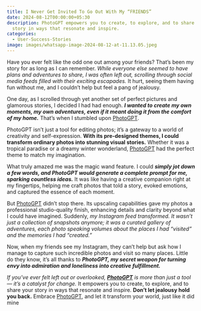 ```yaml
---
title: I Never Get Invited To Go Out With My “FRIENDS”
date: 2024-08-12T00:00:00+05:30
description: PhotoGPT empowers you to create, to explore, and to share your
  story in ways that resonate and inspire.
categories:
  - User-Success-Stories
image: images/whatsapp-image-2024-08-12-at-11.13.05.jpeg
---
```

Have you ever felt like the odd one out among your friends? That’s been my story for as long as I can remember. _While everyone else seemed to have plans and adventures to share, I was often left out, scrolling through social media feeds filled with their exciting escapades._ It hurt, seeing them having fun without me, and I couldn’t help but feel a pang of jealousy.

One day, as I scrolled through yet another set of perfect pictures and glamorous stories, I decided I had had enough. _**I wanted to create my own moments, my own adventures, even if it meant doing it from the comfort of my home.**_ That’s when I stumbled upon [PhotoGPT](https://www.photogptai.com).

PhotoGPT isn’t just a tool for editing photos; it’s a gateway to a world of creativity and self-expression. **With its pre-designed themes, I could transform ordinary photos into stunning visual stories.** Whether it was a tropical paradise or a dreamy winter wonderland, [PhotoGPT](https://www.photogptai.com) had the perfect theme to match my imagination.

What truly amazed me was the magic wand feature. I could _**simply jot down a few words, and PhotoGPT would generate a complete prompt for me, sparking countless ideas.**_ It was like having a creative companion right at my fingertips, helping me craft photos that told a story, evoked emotions, and captured the essence of each moment.


But [PhotoGPT](https://www.photogptai.com) didn’t stop there. Its upscaling capabilities gave my photos a professional studio-quality finish, enhancing details and clarity beyond what I could have imagined. Suddenly, _my Instagram feed transformed. It wasn’t just a collection of snapshots anymore; it was a curated gallery of adventures, each photo speaking volumes about the places I had “visited” and the memories I had “created.”_


Now, when my friends see my Instagram, they can’t help but ask how I manage to capture such incredible photos and visit so many places. Little do they know, it’s all thanks to _**PhotoGPT, my secret weapon for turning envy into admiration and loneliness into creative fulfillment.**_

_If you’ve ever felt left out or overlooked, **[PhotoGPT](https://www.photogptai.com)** is more than just a tool — it’s a catalyst for change._ It empowers you to create, to explore, and to share your story in ways that resonate and inspire. **Don’t let jealousy hold you back.** Embrace [PhotoGPT](https://www.photogptai.com), and let it transform your world, just like it did mine
